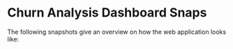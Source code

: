# Churn Analysis Dashboard Snaps
The following snapshots give an overview on how the web application looks like:
